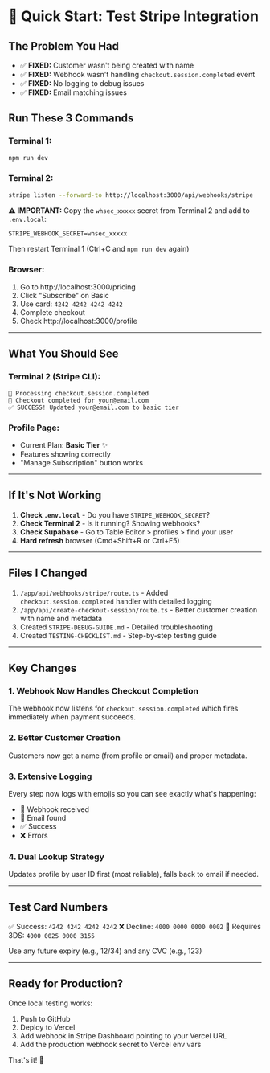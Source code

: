 # 🚀 Quick Start: Test Stripe Integration

## The Problem You Had

- ✅ **FIXED:** Customer wasn't being created with name
- ✅ **FIXED:** Webhook wasn't handling `checkout.session.completed` event
- ✅ **FIXED:** No logging to debug issues
- ✅ **FIXED:** Email matching issues

## Run These 3 Commands

### Terminal 1:
```bash
npm run dev
```

### Terminal 2:
```bash
stripe listen --forward-to http://localhost:3000/api/webhooks/stripe
```

**⚠️ IMPORTANT:** Copy the `whsec_xxxxx` secret from Terminal 2 and add to `.env.local`:
```
STRIPE_WEBHOOK_SECRET=whsec_xxxxx
```

Then restart Terminal 1 (Ctrl+C and `npm run dev` again)

### Browser:
1. Go to http://localhost:3000/pricing
2. Click "Subscribe" on Basic
3. Use card: `4242 4242 4242 4242`
4. Complete checkout
5. Check http://localhost:3000/profile

---

## What You Should See

### Terminal 2 (Stripe CLI):
```
🎯 Processing checkout.session.completed
📧 Checkout completed for your@email.com
✅ SUCCESS! Updated your@email.com to basic tier
```

### Profile Page:
- Current Plan: **Basic Tier** ✨
- Features showing correctly
- "Manage Subscription" button works

---

## If It's Not Working

1. **Check `.env.local`** - Do you have `STRIPE_WEBHOOK_SECRET`?
2. **Check Terminal 2** - Is it running? Showing webhooks?
3. **Check Supabase** - Go to Table Editor > profiles > find your user
4. **Hard refresh** browser (Cmd+Shift+R or Ctrl+F5)

---

## Files I Changed

1. `/app/api/webhooks/stripe/route.ts` - Added `checkout.session.completed` handler with detailed logging
2. `/app/api/create-checkout-session/route.ts` - Better customer creation with name and metadata
3. Created `STRIPE-DEBUG-GUIDE.md` - Detailed troubleshooting
4. Created `TESTING-CHECKLIST.md` - Step-by-step testing guide

---

## Key Changes

### 1. Webhook Now Handles Checkout Completion
The webhook now listens for `checkout.session.completed` which fires immediately when payment succeeds.

### 2. Better Customer Creation
Customers now get a name (from profile or email) and proper metadata.

### 3. Extensive Logging
Every step now logs with emojis so you can see exactly what's happening:
- 🎯 Webhook received
- 📧 Email found
- ✅ Success
- ❌ Errors

### 4. Dual Lookup Strategy
Updates profile by user ID first (most reliable), falls back to email if needed.

---

## Test Card Numbers

✅ Success: `4242 4242 4242 4242`
❌ Decline: `4000 0000 0000 0002`
🔄 Requires 3DS: `4000 0025 0000 3155`

Use any future expiry (e.g., 12/34) and any CVC (e.g., 123)

---

## Ready for Production?

Once local testing works:
1. Push to GitHub
2. Deploy to Vercel
3. Add webhook in Stripe Dashboard pointing to your Vercel URL
4. Add the production webhook secret to Vercel env vars

That's it! 🎉

